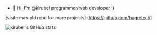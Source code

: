 - 👋 Hi, I’m @kirubel  programmer/web developer :)

[visite may old repo for more projects] (https://github.com/hagretech)

![kirubel's GitHub stats](https://github-readme-stats.vercel.app/api?username=kiztopia1&show_icons=true&theme=radical)


